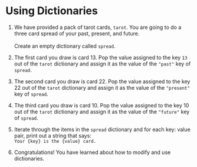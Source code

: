 # Using Dictionaries

1. We have provided a pack of tarot cards, ```tarot```. You are going to do a three card spread of your past, present, and future.
<br /><br />Create an empty dictionary called ```spread```.

2. The first card you draw is card 13. Pop the value assigned to the key ```13``` out of the ```tarot``` dictionary and assign it as the value of the ```"past"``` key of ```spread```.

3. The second card you draw is card 22. Pop the value assigned to the key 22 out of the ```tarot``` dictionary and assign it as the value of the ```"present"``` key of ```spread```.

4. The third card you draw is card 10. Pop the value assigned to the key 10 out of the ```tarot``` dictionary and assign it as the value of the ```"future"``` key of ```spread```.

5. Iterate through the items in the ```spread``` dictionary and for each key: value pair, print out a string that says:
<br />```Your {key} is the {value} card.```

6. Congratulations! You have learned about how to modify and use dictionaries.
